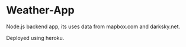 # Weather-App

Node.js backend app, its uses data from mapbox.com and darksky.net.

Deployed using heroku.

